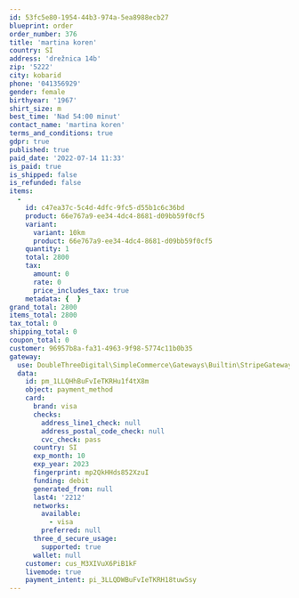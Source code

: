```yaml
---
id: 53fc5e80-1954-44b3-974a-5ea8988ecb27
blueprint: order
order_number: 376
title: 'martina koren'
country: SI
address: 'drežnica 14b'
zip: '5222'
city: kobarid
phone: '041356929'
gender: female
birthyear: '1967'
shirt_size: m
best_time: 'Nad 54:00 minut'
contact_name: 'martina koren'
terms_and_conditions: true
gdpr: true
published: true
paid_date: '2022-07-14 11:33'
is_paid: true
is_shipped: false
is_refunded: false
items:
  -
    id: c47ea37c-5c4d-4dfc-9fc5-d55b1c6c36bd
    product: 66e767a9-ee34-4dc4-8681-d09bb59f0cf5
    variant:
      variant: 10km
      product: 66e767a9-ee34-4dc4-8681-d09bb59f0cf5
    quantity: 1
    total: 2800
    tax:
      amount: 0
      rate: 0
      price_includes_tax: true
    metadata: {  }
grand_total: 2800
items_total: 2800
tax_total: 0
shipping_total: 0
coupon_total: 0
customer: 96957b8a-fa31-4963-9f98-5774c11b0b35
gateway:
  use: DoubleThreeDigital\SimpleCommerce\Gateways\Builtin\StripeGateway
  data:
    id: pm_1LLQHhBuFvIeTKRHu1f4tX8m
    object: payment_method
    card:
      brand: visa
      checks:
        address_line1_check: null
        address_postal_code_check: null
        cvc_check: pass
      country: SI
      exp_month: 10
      exp_year: 2023
      fingerprint: mp2QkHHds852XzuI
      funding: debit
      generated_from: null
      last4: '2212'
      networks:
        available:
          - visa
        preferred: null
      three_d_secure_usage:
        supported: true
      wallet: null
    customer: cus_M3XIVuX6PiB1kF
    livemode: true
    payment_intent: pi_3LLQDWBuFvIeTKRH18tuwSsy
---
```

